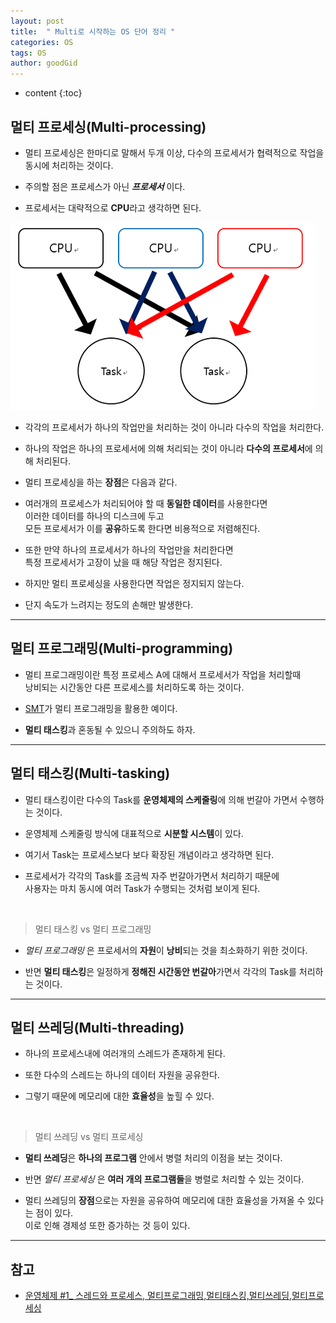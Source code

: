 ```yaml
---
layout: post
title:  " Multi로 시작하는 OS 단어 정리 "
categories: OS
tags: OS
author: goodGid
---
```

* content
{:toc}

## 멀티 프로세싱(Multi-processing)

* 멀티 프로세싱은 한마디로 말해서 두개 이상, 다수의 프로세서가 협력적으로 작업을 동시에 처리하는 것이다.

* 주의할 점은 프로세스가 아닌 ***프로세서*** 이다.

* 프로세서는 대략적으로 **CPU**라고 생각하면 된다.


![](/assets/img/os/os_start_from_multi_1.png)














* 각각의 프로세서가 하나의 작업만을 처리하는 것이 아니라 다수의 작업을 처리한다.

* 하나의 작업은 하나의 프로세서에 의해 처리되는 것이 아니라 **다수의 프로세서**에 의해 처리된다.

* 멀티 프로세싱을 하는 **장점**은 다음과 같다.

* 여러개의 프로세스가 처리되어야 할 때 **동일한 데이터**를 사용한다면 <br> 이러한 데이터를 하나의 디스크에 두고 <br> 모든 프로세서가 이를 **공유**하도록 한다면 비용적으로 저렴해진다.

* 또한 만약 하나의 프로세서가 하나의 작업만을 처리한다면 <br> 특정 프로세서가 고장이 났을 때 해당 작업은 정지된다. 

* 하지만 멀티 프로세싱을 사용한다면 작업은 정지되지 않는다.

* 단지 속도가 느려지는 정도의 손해만 발생한다.


---

## 멀티 프로그래밍(Multi-programming)

* 멀티 프로그래밍이란 특정 프로세스 A에 대해서 프로세서가 작업을 처리할때 <br> 낭비되는 시간동안 다른 프로세스를 처리하도록 하는 것이다.

* [SMT]({{site.url}}/Simultaneous-Multi-Threading)가 멀티 프로그래밍을 활용한 예이다.

* **멀티 태스킹**과 혼동될 수 있으니 주의하도 하자.


---

## 멀티 태스킹(Multi-tasking)

* 멀티 태스킹이란 다수의 Task를 **운영체제의 스케줄링**에 의해 번갈아 가면서 수행하는 것이다. 

* 운영체제 스케줄링 방식에 대표적으로 **시분할 시스템**이 있다.

* 여기서 Task는 프로세스보다 보다 확장된 개념이라고 생각하면 된다.

* 프로세서가 각각의 Task를 조금씩 자주 번갈아가면서 처리하기 때문에 <br> 사용자는 마치 동시에 여러 Task가 수행되는 것처럼 보이게 된다.

<br>

> 멀티 태스킹 vs 멀티 프로그래밍

* *멀티 프로그래밍* 은 프로세서의 **자원**이 **낭비**되는 것을 최소화하기 위한 것이다.

* 반면 **멀티 태스킹**은 일정하게 **정해진 시간동안 번갈아**가면서 각각의 Task를 처리하는 것이다.


---


## 멀티 쓰레딩(Multi-threading)

* 하나의 프로세스내에 여러개의 스레드가 존재하게 된다.

* 또한 다수의 스레드는 하나의 데이터 자원을 공유한다. 

* 그렇기 때문에 메모리에 대한 **효율성**을 높힐 수 있다.

<br>

> 멀티 쓰레딩 vs 멀티 프로세싱

* **멀티 쓰레딩**은 **하나의 프로그램** 안에서 병렬 처리의 이점을 보는 것이다.

* 반면 *멀티 프로세싱* 은 **여러 개의 프로그램들**을 병렬로 처리할 수 있는 것이다.

* 멀티 쓰레딩의 **장점**으로는 자원을 공유하여 메모리에 대한 효율성을 가져올 수 있다는 점이 있다. <br> 이로 인해 경제성 또한 증가하는 것 등이 있다.



---

## 참고

* [운영체제 #1_ 스레드와 프로세스, 멀티프로그래밍,멀티태스킹,멀티쓰레딩,멀티프로세싱](https://doorbw.tistory.com/26)
